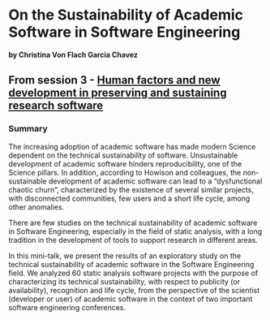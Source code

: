 # On the Sustainability of Academic Software in Software Engineering
**by Christina Von Flach Garcia Chavez**  

## From session 3 - [Human factors and new development in preserving and sustaining research software](/wosss21/agenda#session-3)  

### Summary

The increasing adoption of academic software has made modern Science dependent on the technical sustainability of software. Unsustainable development of academic software hinders reproducibility, one of the Science pillars. In addition, according to Howison and colleagues, the non-sustainable development of academic software can lead to a “dysfunctional chaotic churn”, characterized by the existence of several similar projects, with disconnected communities, few users and a short life cycle, among other anomalies.

There are few studies on the technical sustainability of academic software in Software Engineering, especially in the field of static analysis, with a long tradition in the development of tools to support research in different areas.

In this mini-talk, we present the results of an exploratory study on the technical sustainability of academic software in the Software Engineering field. We analyzed 60 static analysis software projects with the purpose of characterizing its technical sustainability, with respect to publicity (or availability), recognition and life cycle, from the perspective of the scientist (developer or user) of academic software in the context of two important software engineering conferences.
